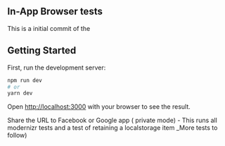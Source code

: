 

## In-App Browser tests

This is a initial commit of the 

## Getting Started

First, run the development server:

```bash
npm run dev
# or
yarn dev
```

Open [http://localhost:3000](http://localhost:3000) with your browser to see the result.

Share the URL to Facebook or Google app ( private mode) - This runs all modernizr tests and a test of retaining a localstorage item _More tests to follow)

